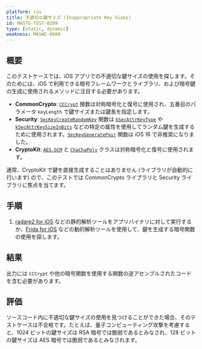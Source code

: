 ```yaml
---
platform: ios
title: 不適切な鍵サイズ (Inappropriate Key Sizes)
id: MASTG-TEST-0209
type: [static, dynamic]
weakness: MASWE-0009
---
```


## 概要

このテストケースでは、iOS アプリでの不適切な鍵サイズの使用を探します。そのためには、iOS で利用できる暗号フレームワークとライブラリ、および暗号鍵の生成に使用されるメソッドに注目する必要があります。

- **CommonCrypto**: [`CCCrypt`](https://developer.apple.com/library/archive/documentation/System/Conceptual/ManPages_iPhoneOS/man3/CCCrypt.3cc.html) 関数は対称暗号化と復号に使用され、五番目のパラメータ `keyLength` で鍵サイズまたは鍵長を指定します。
- **Security**: [`SecKeyCreateRandomKey`](https://developer.apple.com/documentation/security/1823694-seckeycreaterandomkey) 関数は [`kSecAttrKeyType`](https://developer.apple.com/documentation/security/ksecattrkeytype) や [`kSecAttrKeySizeInBits`](https://developer.apple.com/documentation/security/ksecattrkeysizeinbits) などの特定の属性を使用してランダム鍵を生成するために使用されます。[`SecKeyGeneratePair`](https://developer.apple.com/documentation/security/1395339-seckeygeneratepair) 関数は iOS 16 で非推奨になりました。
- **CryptoKit**: [`AES.GCM`](https://developer.apple.com/documentation/cryptokit/aes/gcm) と [`ChaChaPoly`](https://developer.apple.com/documentation/cryptokit/chachapoly) クラスは対称暗号化と復号に使用されます。

通常、CryptoKit で鍵を直接生成することはありません (ライブラリが自動的に行います) ので、このテストでは CommonCrypto ライブラリと Security ライブラリに焦点を当てます。

## 手順

1. [radare2 for iOS](../../../tools/ios/MASTG-TOOL-0073.md) などの静的解析ツールをアプリバイナリに対して実行するか、[Frida for iOS](../../../tools/ios/MASTG-TOOL-0039.md) などの動的解析ツールを使用して、鍵を生成する暗号関数の使用を探します。

## 結果

出力には `CCCrypt` や他の暗号関数を使用する関数の逆アセンブルされたコードを含む必要があります。

## 評価

ソースコード内に不適切な鍵サイズの使用を見つけることができた場合、そのテストケースは不合格です。たとえば、量子コンピューティング攻撃を考慮すると、1024 ビットの鍵サイズは RSA 暗号では脆弱であるとみなされ、128 ビットの鍵サイズは AES 暗号では脆弱であるとみなされます。
